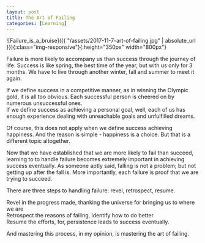 ```yaml
---
layout: post
title: The Art of Failing
categories: [Learning]
---
```


![Failure_is_a_bruise]({{ "/assets/2017-11-7-art-of-failing.jpg" | absolute_url }}){:class="img-responsive"}{:height="350px" width="800px"}  

Failure is more likely to accompany us than success through the journey of life. Success is like spring, the best time of the year, but with us only for 3 months. We have to live through another winter, fall and summer to meet it again.  
 
If we define success in a competitive manner, as in winning the Olympic gold, it is all too obvious. Each successful person is cheered on by numerous unsuccessful ones.  
If we define success as achieving a personal goal, well, each of us has enough experience dealing with unreachable goals and unfulfilled dreams.  

Of course, this does not apply when we define success achieving happiness. And the reason is simple - happiness is a choice. But that is a different topic altogether.  

Now that we have established that we are more likely to fail than succeed, learning to to handle failure becomes extremely important in achieving success eventually. As someone aptly said, falling is not a problem; but not getting up after the fall is.
More importantly, each failure is proof that we are trying to succeed.  

There are three steps to handling failure: revel, retrospect, resume.  

Revel in the progress made, thanking the universe for bringing us to where we are  
Retrospect the reasons of failing, identify how to do better  
Resume the efforts, for, persistence leads to success eventually.

And mastering this process, in my opinion, is mastering the art of failing.